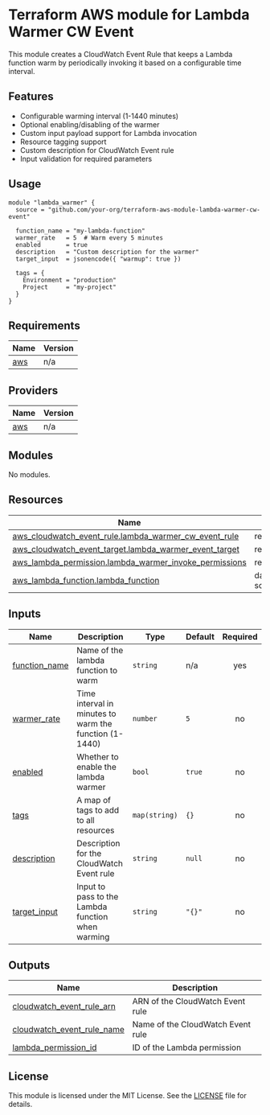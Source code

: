 # Terraform AWS module for Lambda Warmer CW Event

This module creates a CloudWatch Event Rule that keeps a Lambda function warm by periodically invoking it based on a configurable time interval.

## Features

- Configurable warming interval (1-1440 minutes)
- Optional enabling/disabling of the warmer
- Custom input payload support for Lambda invocation
- Resource tagging support
- Custom description for CloudWatch Event rule
- Input validation for required parameters

## Usage

```hcl
module "lambda_warmer" {
  source = "github.com/your-org/terraform-aws-module-lambda-warmer-cw-event"

  function_name = "my-lambda-function"
  warmer_rate   = 5  # Warm every 5 minutes
  enabled       = true
  description   = "Custom description for the warmer"
  target_input  = jsonencode({ "warmup": true })
  
  tags = {
    Environment = "production"
    Project     = "my-project"
  }
}
```

## Requirements

| Name | Version |
|------|---------|
| <a name="provider_aws"></a> [aws](#provider\_aws) | n/a |

## Providers

| Name | Version |
|------|---------|
| <a name="provider_aws"></a> [aws](#provider\_aws) | n/a |

## Modules

No modules.

## Resources

| Name | Type |
|------|------|
| [aws_cloudwatch_event_rule.lambda_warmer_cw_event_rule](https://registry.terraform.io/providers/hashicorp/aws/latest/docs/resources/cloudwatch_event_rule) | resource |
| [aws_cloudwatch_event_target.lambda_warmer_event_target](https://registry.terraform.io/providers/hashicorp/aws/latest/docs/resources/cloudwatch_event_target) | resource |
| [aws_lambda_permission.lambda_warmer_invoke_permissions](https://registry.terraform.io/providers/hashicorp/aws/latest/docs/resources/lambda_permission) | resource |
| [aws_lambda_function.lambda_function](https://registry.terraform.io/providers/hashicorp/aws/latest/docs/data-sources/lambda_function) | data source |

## Inputs

| Name | Description | Type | Default | Required |
|------|-------------|------|---------|:--------:|
| <a name="input_function_name"></a> [function\_name](#input\_function\_name) | Name of the lambda function to warm | `string` | n/a | yes |
| <a name="input_warmer_rate"></a> [warmer\_rate](#input\_warmer\_rate) | Time interval in minutes to warm the function (1-1440) | `number` | `5` | no |
| <a name="input_enabled"></a> [enabled](#input\_enabled) | Whether to enable the lambda warmer | `bool` | `true` | no |
| <a name="input_tags"></a> [tags](#input\_tags) | A map of tags to add to all resources | `map(string)` | `{}` | no |
| <a name="input_description"></a> [description](#input\_description) | Description for the CloudWatch Event rule | `string` | `null` | no |
| <a name="input_target_input"></a> [target\_input](#input\_target\_input) | Input to pass to the Lambda function when warming | `string` | `"{}"` | no |

## Outputs

| Name | Description |
|------|-------------|
| <a name="output_cloudwatch_event_rule_arn"></a> [cloudwatch\_event\_rule\_arn](#output\_cloudwatch\_event\_rule\_arn) | ARN of the CloudWatch Event rule |
| <a name="output_cloudwatch_event_rule_name"></a> [cloudwatch\_event\_rule\_name](#output\_cloudwatch\_event\_rule\_name) | Name of the CloudWatch Event rule |
| <a name="output_lambda_permission_id"></a> [lambda\_permission\_id](#output\_lambda\_permission\_id) | ID of the Lambda permission |

## License

This module is licensed under the MIT License. See the [LICENSE](LICENSE) file for details.
